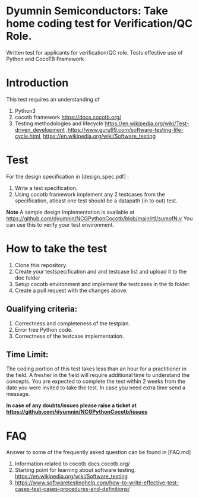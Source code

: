 # Dyumnin Semiconductors: Take home coding test for Verification/QC Role.

Written test for applicants for verification/QC role. Tests effective use of Python and CocoTB Framework

# Introduction

This test requires an understanding of 

1. Python3
2. cocotb framework https://docs.cocotb.org/ 
3. Testing methodologies and lifecycle https://en.wikipedia.org/wiki/Test-driven_development ,https://www.guru99.com/software-testing-life-cycle.html,   https://en.wikipedia.org/wiki/Software_testing 

# Test

For the design specification in [design_spec.pdf] :

1. Write a test specification.
2. Using cocotb framework implement any 2 testcases from the specification, atleast one test should be a datapath (in to out) test.

**Note** A sample design Implementation is available at https://github.com/dyumnin/NCGPythonCocotb/blob/main/rtl/sumofN.v You can use this to verify your test environment.

# How to take the test

1. Clone this repository.
2. Create your testspecification and  and testcase list and upload it to the doc folder
3. Setup cocotb environment and implement the testcases in the tb folder.
4. Create a pull request with the changes above.

## Qualifying criteria:

1. Correctness and completeness of the testplan.
2. Error free Python code.
3. Correctness of the testcase implementation.

## Time Limit:

The coding portion of this test takes less than an hour for a practitioner in the field. A fresher in the field will require additional time to understand the concepts.
You are expected to complete the test within 2 weeks from the date you were invited to take the test. In case you need extra time send a message.

**In case of any doubts/issues please raise a ticket at https://github.com/dyumnin/NCGPythonCocotb/issues**

# FAQ

Answer to some of the frequently asked question can be found in [FAQ.md] 
1. Information related to cocotb docs.cocotb.org/ 
2. Starting point for learning about software testing. https://en.wikipedia.org/wiki/Software_testing
3. https://www.softwaretestinghelp.com/how-to-write-effective-test-cases-test-cases-procedures-and-definitions/


